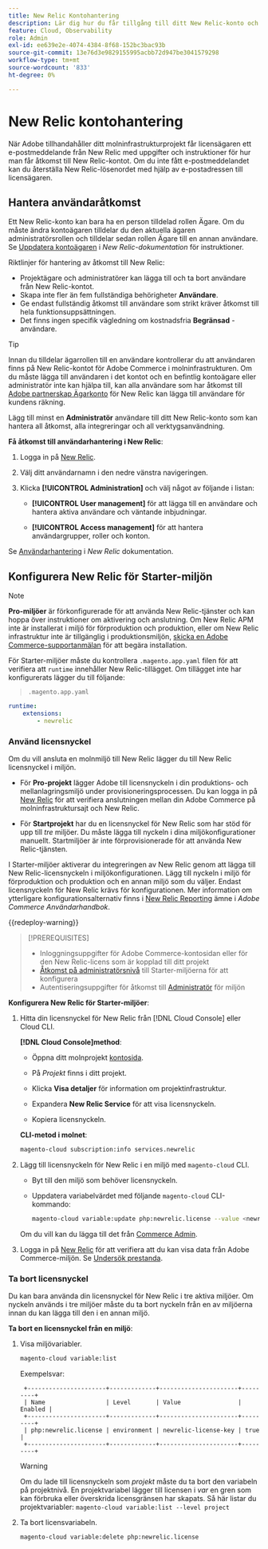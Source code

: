 ```yaml
---
title: New Relic Kontohantering
description: Lär dig hur du får tillgång till ditt New Relic-konto och hanterar åtkomst, integrering och verktygshantering för ditt Adobe Commerce i molninfrastrukturprojekt.
feature: Cloud, Observability
role: Admin
exl-id: ee639e2e-4074-4384-8f68-152bc3bac93b
source-git-commit: 13e76d3e9829155995acbb72d947be3041579298
workflow-type: tm+mt
source-wordcount: '833'
ht-degree: 0%

---
```


# New Relic kontohantering

När Adobe tillhandahåller ditt molninfrastrukturprojekt får licensägaren ett e-postmeddelande från New Relic med uppgifter och instruktioner för hur man får åtkomst till New Relic-kontot. Om du inte fått e-postmeddelandet kan du återställa New Relic-lösenordet med hjälp av e-postadressen till licensägaren.

## Hantera användaråtkomst

Ett New Relic-konto kan bara ha en person tilldelad rollen Ägare. Om du måste ändra kontoägaren tilldelar du den aktuella ägaren administratörsrollen och tilldelar sedan rollen Ägare till en annan användare. Se [Uppdatera kontoägaren](https://docs.newrelic.com/docs/accounts/original-accounts-billing/original-users-roles/users-roles-original-user-model/) i _New Relic-dokumentation_ för instruktioner.

Riktlinjer för hantering av åtkomst till New Relic:

- Projektägare och administratörer kan lägga till och ta bort användare från New Relic-kontot.
- Skapa inte fler än fem fullständiga behörigheter **Användare**.
- Ge endast fullständig åtkomst till användare som strikt kräver åtkomst till hela funktionsuppsättningen.
- Det finns ingen specifik vägledning om kostnadsfria **Begränsad** -användare.

>[!TIP]
>
>Innan du tilldelar ägarrollen till en användare kontrollerar du att användaren finns på New Relic-kontot för Adobe Commerce i molninfrastrukturen. Om du måste lägga till användaren i det kontot och en befintlig kontoägare eller administratör inte kan hjälpa till, kan alla användare som har åtkomst till [Adobe partnerskap Ägarkonto](https://account.newrelic.com/accounts/1311131/users) för New Relic kan lägga till användare för kundens räkning.

Lägg till minst en **Administratör** användare till ditt New Relic-konto som kan hantera all åtkomst, alla integreringar och all verktygsanvändning.

**Få åtkomst till användarhantering i New Relic**:

1. Logga in på [New Relic](https://login.newrelic.com/login).

1. Välj ditt användarnamn i den nedre vänstra navigeringen.

1. Klicka **[!UICONTROL Administration]** och välj något av följande i listan:

   - **[!UICONTROL User management]** för att lägga till en användare och hantera aktiva användare och väntande inbjudningar.

   - **[!UICONTROL Access management]** för att hantera användargrupper, roller och konton.

Se [Användarhantering](https://docs.newrelic.com/docs/accounts/accounts-billing/new-relic-one-user-management/user-management-ui-and-tasks/) i _New Relic_ dokumentation.

## Konfigurera New Relic för Starter-miljön

>[!NOTE]
>
>**Pro-miljöer** är förkonfigurerade för att använda New Relic-tjänster och kan hoppa över instruktioner om aktivering och anslutning. Om New Relic APM inte är installerat i miljö för förproduktion och produktion, eller om New Relic infrastruktur inte är tillgänglig i produktionsmiljön, [skicka en Adobe Commerce-supportanmälan](https://experienceleague.adobe.com/docs/commerce-knowledge-base/kb/help-center-guide/magento-help-center-user-guide.html#submit-ticket) för att begära installation.

För Starter-miljöer måste du kontrollera `.magento.app.yaml` filen för att verifiera att `runtime` innehåller New Relic-tillägget. Om tillägget inte har konfigurerats lägger du till följande:

> `.magento.app.yaml`

```yaml
runtime:
    extensions:
        - newrelic
```

### Använd licensnyckel

Om du vill ansluta en molnmiljö till New Relic lägger du till New Relic licensnyckel i miljön.

- För **Pro-projekt** lägger Adobe till licensnyckeln i din produktions- och mellanlagringsmiljö under provisioneringsprocessen. Du kan logga in på [New Relic](https://login.newrelic.com/login) för att verifiera anslutningen mellan din Adobe Commerce på molninfrastruktursajt och New Relic.

- För **Startprojekt** har du en licensnyckel för New Relic som har stöd för upp till _tre_ miljöer. Du måste lägga till nyckeln i dina miljökonfigurationer manuellt. Startmiljöer är inte förprovisionerade för att använda New Relic-tjänsten.

I Starter-miljöer aktiverar du integreringen av New Relic genom att lägga till New Relic-licensnyckeln i miljökonfigurationen. Lägg till nyckeln i miljö för förproduktion och produktion och en annan miljö som du väljer. Endast licensnyckeln för New Relic krävs för konfigurationen. Mer information om ytterligare konfigurationsalternativ finns i [New Relic Reporting](https://experienceleague.adobe.com/docs/commerce-admin/config/general/new-relic-reporting.html) ämne i _Adobe Commerce Användarhandbok_.

{{redeploy-warning}}

>[!PREREQUISITES]
>
>- Inloggningsuppgifter för Adobe Commerce-kontosidan eller för den New Relic-licens som är kopplad till ditt projekt
>- [Åtkomst på administratörsnivå](../project/user-access.md) till Starter-miljöerna för att konfigurera
>- Autentiseringsuppgifter för åtkomst till [Administratör](https://experienceleague.adobe.com/docs/commerce-admin/systems/user-accounts/permissions.html) för miljön

**Konfigurera New Relic för Starter-miljöer**:

1. Hitta din licensnyckel för New Relic från [!DNL Cloud Console] eller Cloud CLI.

   **[!DNL Cloud Console]method**:

   - Öppna ditt molnprojekt [kontosida](https://accounts.magento.cloud/user).

   - På _Projekt_ finns i ditt projekt.

   - Klicka **Visa detaljer** för information om projektinfrastruktur.

   - Expandera **New Relic Service** för att visa licensnyckeln.

   - Kopiera licensnyckeln.

   **CLI-metod i molnet**:

   ```bash
   magento-cloud subscription:info services.newrelic
   ```

1. Lägg till licensnyckeln för New Relic i en miljö med `magento-cloud` CLI.

   - Byt till den miljö som behöver licensnyckeln.
   - Uppdatera variabelvärdet med följande `magento-cloud` CLI-kommando:

     ```bash
     magento-cloud variable:update php:newrelic.license --value <newrelic-license-key>
     ```

   Om du vill kan du lägga till det från [Commerce Admin](https://experienceleague.adobe.com/docs/commerce-admin/start/reporting/new-relic-reporting.html#step-3%3A-configure-your-store).

1. Logga in på [New Relic](https://login.newrelic.com/login) för att verifiera att du kan visa data från Adobe Commerce-miljön. Se [Undersök prestanda](investigate-performance.md).

### Ta bort licensnyckel

Du kan bara använda din licensnyckel för New Relic i tre aktiva miljöer. Om nyckeln används i tre miljöer måste du ta bort nyckeln från en av miljöerna innan du kan lägga till den i en annan miljö.

**Ta bort en licensnyckel från en miljö**:

1. Visa miljövariabler.

   ```bash
   magento-cloud variable:list
   ```

   Exempelsvar:

   ```terminal
    +----------------------+-------------+----------------------+---------+
    | Name                 | Level       | Value                | Enabled |
    +----------------------+-------------+----------------------+---------+
    | php:newrelic.license | environment | newrelic-license-key | true    |
    +----------------------+-------------+----------------------+---------+
   ```

   >[!WARNING]
   >
   >Om du lade till licensnyckeln som _projekt_ måste du ta bort den variabeln på projektnivå. En projektvariabel lägger till licensen i _var_ en gren som kan förbruka eller överskrida licensgränsen har skapats. Så här listar du projektvariabler: `magento-cloud variable:list --level project`

1. Ta bort licensvariabeln.

   ```bash
   magento-cloud variable:delete php:newrelic.license
   ```
